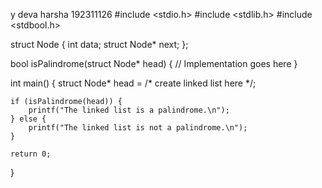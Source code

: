 y deva harsha
192311126
#include <stdio.h>
#include <stdlib.h>
#include <stdbool.h>

struct Node {
    int data;
    struct Node* next;
};

bool isPalindrome(struct Node* head) {
    // Implementation goes here
}

int main() {
    struct Node* head = /* create linked list here */;
    
    if (isPalindrome(head)) {
        printf("The linked list is a palindrome.\n");
    } else {
        printf("The linked list is not a palindrome.\n");
    }

    return 0;
}
